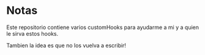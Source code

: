 # Notas

Este repositorio contiene varios customHooks para ayudarme a mi y a quien le sirva estos hooks.

Tambien la idea es que no los vuelva a escribir!
